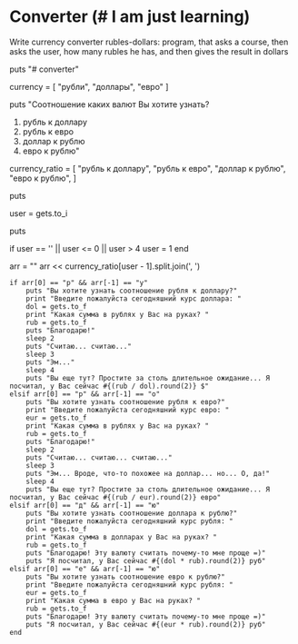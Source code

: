 # Converter (# I am just learning)

Write currency converter rubles-dollars: program,
that asks a course, then asks the user,
how many rubles he has, and then gives the result in dollars

puts "# converter"

currency = [
	"рубли",
	"доллары",
	"евро"
]

puts "Соотношение каких валют Вы хотите узнать?
1. рубль к доллару
2. рубль к евро
3. доллар к рублю
4. евро к рублю"

currency_ratio = [
	"рубль к доллару",
	"рубль к евро",
	"доллар к рублю",
	"евро к рублю",
] 

puts

user = gets.to_i

puts

if user == '' || user <= 0 || user > 4
	user = 1
end

arr = ""
arr << currency_ratio[user - 1].split.join(', ')

```
if arr[0] == "р" && arr[-1] == "у"
	puts "Вы хотите узнать соотношение рубля к доллару?"
	print "Введите пожалуйста сегодняшний курс доллара: "
	dol = gets.to_f
	print "Какая сумма в рублях у Вас на руках? "
	rub = gets.to_f
	puts "Благодарю!"
	sleep 2
	puts "Считаю... считаю..."
	sleep 3
	puts "Эм..."
	sleep 4
	puts "Вы еще тут? Простите за столь длительное ожидание... Я посчитал, у Вас сейчас #{(rub / dol).round(2)} $"
elsif arr[0] == "р" && arr[-1] == "о"
	puts "Вы хотите узнать соотношение рубля к евро?"
	print "Введите пожалуйста сегодняшний курс евро: "
	eur = gets.to_f
	print "Какая сумма в рублях у Вас на руках? "
	rub = gets.to_f
	puts "Благодарю!"
	sleep 2
	puts "Считаю... считаю... считаю..."
	sleep 3
	puts "Эм... Вроде, что-то похожее на доллар... но... О, да!"
	sleep 4
	puts "Вы еще тут? Простите за столь длительное ожидание... Я посчитал, у Вас сейчас #{(rub / eur).round(2)} евро"
elsif arr[0] == "д" && arr[-1] == "ю"
	puts "Вы хотите узнать соотношение доллара к рублю?"
	print "Введите пожалуйста сегодняшний курс рубля: "
	dol = gets.to_f
	print "Какая сумма в долларах у Вас на руках? "
	rub = gets.to_f
	puts "Благодарю! Эту валюту считать почему-то мне проще =)"
	puts "Я посчитал, у Вас сейчас #{(dol * rub).round(2)} руб"
elsif arr[0] == "е" && arr[-1] == "ю"
	puts "Вы хотите узнать соотношение евро к рублю?"
	print "Введите пожалуйста сегодняшний курс рубля: "
	eur = gets.to_f
	print "Какая сумма в евро у Вас на руках? "
	rub = gets.to_f
	puts "Благодарю! Эту валюту считать почему-то мне проще =)"
	puts "Я посчитал, у Вас сейчас #{(eur * rub).round(2)} руб"
end
```
